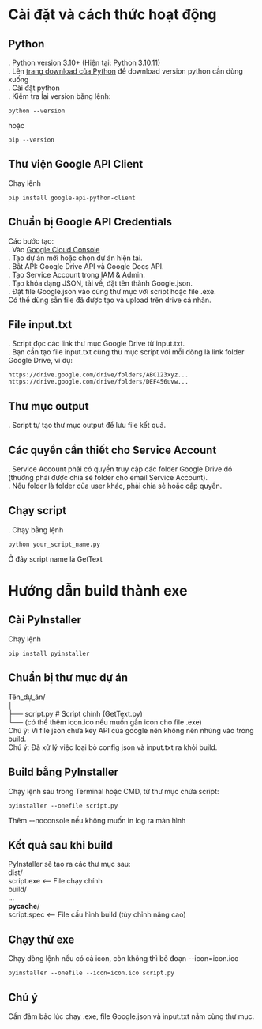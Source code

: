# Cài đặt và cách thức hoạt động
## Python
. Python version 3.10+ (Hiện tại: Python 3.10.11) <br>
. Lên [trang download của Python](https://www.python.org/downloads/) để download version python cần dùng xuống <br>
. Cài đặt python <br>
. Kiểm tra lại version bằng lệnh: <br>

```
python --version
```
hoặc
```
pip --version
``` 

## Thư viện Google API Client 
Chạy lệnh
```
pip install google-api-python-client
``` 

## Chuẩn bị Google API Credentials
Các bước tạo: <br>
. Vào [Google Cloud Console](https://console.cloud.google.com/) <br>
. Tạo dự án mới hoặc chọn dự án hiện tại. <br>
. Bật API: Google Drive API và Google Docs API. <br>
. Tạo Service Account trong IAM & Admin. <br>
. Tạo khóa dạng JSON, tải về, đặt tên thành Google.json. <br>
. Đặt file Google.json vào cùng thư mục với script hoặc file .exe. <br>
Có thể dùng sẵn file đã được tạo và upload trên drive cá nhân. <br>

## File input.txt 
. Script đọc các link thư mục Google Drive từ input.txt. <br>
. Bạn cần tạo file input.txt cùng thư mục script với mỗi dòng là link folder Google Drive, ví dụ: <br>
```
https://drive.google.com/drive/folders/ABC123xyz...
https://drive.google.com/drive/folders/DEF456uvw...
``` 

## Thư mục output 
. Script tự tạo thư mục output để lưu file kết quả. 

## Các quyền cần thiết cho Service Account 
. Service Account phải có quyền truy cập các folder Google Drive đó (thường phải được chia sẻ folder cho email Service Account). <br>
. Nếu folder là folder của user khác, phải chia sẻ hoặc cấp quyền. <br>

## Chạy script 
. Chạy bằng lệnh
```
python your_script_name.py
``` 
Ở đây script name là GetText 

# Hướng dẫn build thành exe 
## Cài PyInstaller 
Chạy lệnh 
```
pip install pyinstaller
``` 

## Chuẩn bị thư mục dự án 
Tên_dự_án/ <br>
│ <br>
├── script.py              # Script chính (GetText.py) <br>
└── (có thể thêm icon.ico nếu muốn gắn icon cho file .exe) <br>
Chú ý: Vì file json chứa key API của google nên không nên nhúng vào trong build. <br>
Chú ý: Đã xử lý việc loại bỏ config json và input.txt ra khỏi build. 

## Build bằng PyInstaller 
Chạy lệnh sau trong Terminal hoặc CMD, từ thư mục chứa script: 
```
pyinstaller --onefile script.py
``` 
Thêm --noconsole nếu không muốn in log ra màn hình 

## Kết quả sau khi build 
PyInstaller sẽ tạo ra các thư mục sau: <br>
dist/ <br>
    script.exe        <-- File chạy chính <br>
build/ <br>
    ... <br>
__pycache__/ <br>
script.spec           <-- File cấu hình build (tùy chỉnh nâng cao) <br>

## Chạy thử exe 
Chạy dòng lệnh nếu có cả icon, còn không thì bỏ đoạn --icon=icon.ico 
```
pyinstaller --onefile --icon=icon.ico script.py
``` 
## Chú ý 
Cần đảm bảo lúc chạy .exe, file Google.json và input.txt nằm cùng thư mục. 